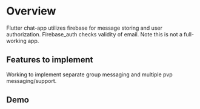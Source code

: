 # Overview
Flutter chat-app utilizes firebase for message storing and user authorization.  Firebase_auth checks validity of email.  Note this is not a full-working app.

## Features to implement
Working to implement separate group messaging and multiple pvp messaging/support.

## Demo
